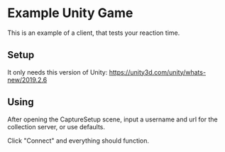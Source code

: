 # Example Unity Game

This is an example of a client, that tests your reaction time.

## Setup

It only needs this version of Unity: https://unity3d.com/unity/whats-new/2019.2.6

## Using

After opening the CaptureSetup scene, input a username and url for the collection server, or use defaults.

Click "Connect" and everything should function.